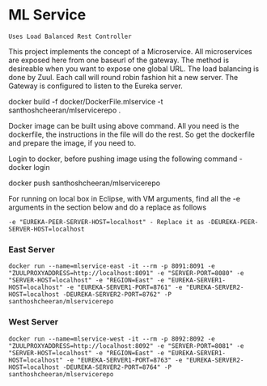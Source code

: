 # ML Service

`Uses Load Balanced Rest Controller`

This project implements the concept of a Microservice. All microservices are exposed here from one baseurl of the gateway. The method is desireable when you want to expose one global URL. The load balancing is done by Zuul. Each call will round robin fashion hit a new server. The Gateway is configured to listen to the Eureka server.

docker build -f docker/DockerFile.mlservice -t santhoshcheeran/mlservicerepo .

Docker image can be built using above command. All you need is the dockerfile, the instructions in the file will do the rest. So get the dockerfile and prepare the image, if you need to.

Login to docker, before pushing image using the following command - docker login

docker push santhoshcheeran/mlservicerepo

For running on local box in Eclipse, with VM arguments, find all the -e arguments in the section below and do a replace as follows

`-e "EUREKA-PEER-SERVER-HOST=localhost" - Replace it as -DEUREKA-PEER-SERVER-HOST=localhost`

### East Server

`docker run --name=mlservice-east -it --rm -p 8091:8091 -e "ZUULPROXYADDRESS=http://localhost:8091" -e "SERVER-PORT=8080" -e "SERVER-HOST=localhost" -e "REGION=East" -e "EUREKA-SERVER1-HOST=localhost" -e "EUREKA-SERVER1-PORT=8761" -e "EUREKA-SERVER2-HOST=localhost -DEUREKA-SERVER2-PORT=8762" -P santhoshcheeran/mlservicerepo`

### West Server

`docker run --name=mlservice-west -it --rm -p 8092:8092 -e "ZUULPROXYADDRESS=http://localhost:8092" -e "SERVER-PORT=8081" -e "SERVER-HOST=localhost" -e "REGION=East" -e "EUREKA-SERVER1-HOST=localhost" -e "EUREKA-SERVER1-PORT=8763" -e "EUREKA-SERVER2-HOST=localhost -DEUREKA-SERVER2-PORT=8764" -P santhoshcheeran/mlservicerepo`
